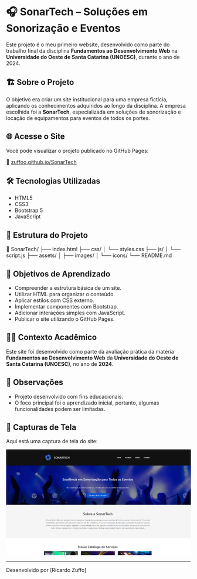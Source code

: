 # 🎧 SonarTech – Soluções em Sonorização e Eventos

Este projeto é o meu primeiro website, desenvolvido como parte do trabalho final da disciplina **Fundamentos ao Desenvolvimento Web** na **Universidade do Oeste de Santa Catarina (UNOESC)**, durante o ano de 2024.

## 🏗️ Sobre o Projeto

O objetivo era criar um site institucional para uma empresa fictícia, aplicando os conhecimentos adquiridos ao longo da disciplina. A empresa escolhida foi a **SonarTech**, especializada em soluções de sonorização e locação de equipamentos para eventos de todos os portes.

## 🌐 Acesse o Site

Você pode visualizar o projeto publicado no GitHub Pages:

🔗 [zuffoo.github.io/SonarTech](https://zuffoo.github.io/SonarTech/)

## 🛠️ Tecnologias Utilizadas

- HTML5
- CSS3
- Bootstrap 5
- JavaScript

## 📄 Estrutura do Projeto

📁 SonarTech/ ├── index.html ├── css/ │ └── styles.css ├── js/ │ └── script.js ├── assets/ │ ├── images/ │ └── icons/ └── README.md

## 🎯 Objetivos de Aprendizado

- Compreender a estrutura básica de um site.
- Utilizar HTML para organizar o conteúdo.
- Aplicar estilos com CSS externo.
- Implementar componentes com Bootstrap.
- Adicionar interações simples com JavaScript.
- Publicar o site utilizando o GitHub Pages.

## 🧑‍🎓 Contexto Acadêmico

Este site foi desenvolvido como parte da avaliação prática da matéria **Fundamentos ao Desenvolvimento Web** da **Universidade do Oeste de Santa Catarina (UNOESC)**, no ano de **2024**.

## 📝 Observações

- Projeto desenvolvido com fins educacionais.
- O foco principal foi o aprendizado inicial, portanto, algumas funcionalidades podem ser limitadas.

## 📸 Capturas de Tela

Aqui está uma captura de tela do site:

![Captura de Tela do Site](homepage.png)

---

Desenvolvido por [Ricardo Zuffo]
